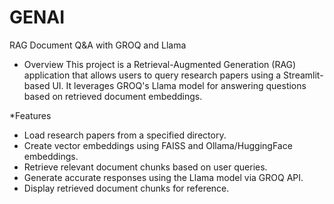 # GENAI
RAG Document Q&A with GROQ and Llama
- Overview
This project is a Retrieval-Augmented Generation (RAG) application that allows users to query research papers using a Streamlit-based UI. It leverages GROQ's Llama model for answering questions based on retrieved document embeddings.

*Features
- Load research papers from a specified directory.
- Create vector embeddings using FAISS and Ollama/HuggingFace embeddings.
- Retrieve relevant document chunks based on user queries.
- Generate accurate responses using the Llama model via GROQ API.
- Display retrieved document chunks for reference.
